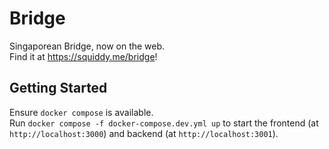 # Bridge

Singaporean Bridge, now on the web.\
Find it at <https://squiddy.me/bridge>!

## Getting Started

Ensure `docker compose` is available.\
Run `docker compose -f docker-compose.dev.yml up` to start the frontend (at `http://localhost:3000`) and backend (at `http://localhost:3001`).
